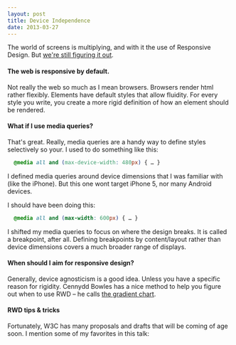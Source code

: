 ```yaml
---
layout: post
title: Device Independence
date: 2013-03-27
---
```


The world of screens is multiplying, and with it the use of Responsive Design. But [we're still figuring it out](http://alistapart.com/article/responsive-web-design).

#### The web is responsive by default.

Not really the web so much as I mean browsers. Browsers render html rather flexibly. Elements have default styles that allow fluidity. For every style you write, you create a more rigid definition of how an element should be rendered.


#### What if I use media queries?

That's great. Really, media queries are a handy way to define styles selectively so your. I used to do something like this:

~~~ css
  @media all and (max-device-width: 480px) { … }
~~~

I defined media queries around device dimensions that I was familiar with (like the iPhone). But this one wont target iPhone 5, nor many Android devices.

I should have been doing this:

~~~ css
  @media all and (max-width: 600px) { … }
~~~

I shifted my media queries to focus on where the design breaks. It is called a breakpoint, after all. Defining breakpoints by content/layout rather than device dimensions covers a much broader range of displays.


#### When should I aim for responsive design?

Generally, device agnosticism is a good idea. Unless you have a specific reason for rigidity. Cennydd Bowles has a nice method to help you figure out when to use RWD – he calls [the gradient chart](http://cennydd.co.uk/2013/the-gradient-chart).


#### RWD tips & tricks

Fortunately, W3C has many proposals and drafts that will be coming of age soon. I mention some of my favorites in this talk:

<script async class="speakerdeck-embed" data-id="5e815a0064530130f08a12313d04fda1" data-ratio="1.33333333333333" src="//speakerdeck.com/assets/embed.js"></script>
